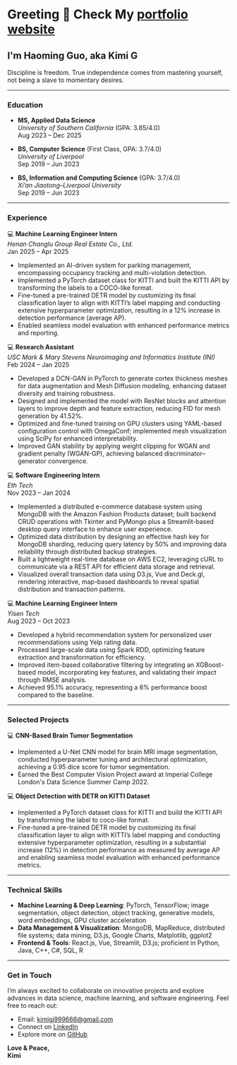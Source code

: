 # Greeting 👋 Check My [portfolio website](https://kym1ng.github.io/Kym1ng/index.html)

## I'm Haoming Guo, aka Kimi G

Discipline is freedom. True independence comes from mastering yourself, not being a slave to momentary desires.

---

### Education

- **MS, Applied Data Science**  
  *University of Southern California* (GPA: 3.85/4.0)  
  Aug 2023 – Dec 2025

- **BS, Computer Science** (First Class, GPA: 3.7/4.0)  
  *University of Liverpool*  
  Sep 2019 – Jun 2023

- **BS, Information and Computing Science** (GPA: 3.7/4.0)  
  *Xi’an Jiaotong–Liverpool University*  
  Sep 2019 – Jun 2023

---

### Experience

💻 **Machine Learning Engineer Intern**  
*Henan Changlu Group Real Estate Co., Ltd.*  
Jan 2025 – Apr 2025  
- Implemented an AI-driven system for parking management, encompassing occupancy tracking and multi-violation detection.
- Implemented a PyTorch dataset class for KITTI and built the KITTI API by transforming the labels to a COCO-like format.
- Fine-tuned a pre-trained DETR model by customizing its final classification layer to align with KITTI’s label mapping and conducting extensive hyperparameter optimization, resulting in a 12% increase in detection performance (average AP).
- Enabled seamless model evaluation with enhanced performance metrics and reporting.

💻 **Research Assistant**  
*USC Mark & Mary Stevens Neuroimaging and Informatics Institute (INI)*  
Feb 2024 – Jan 2025  
- Developed a DCN-GAN in PyTorch to generate cortex thickness meshes for data augmentation and Mesh Diffusion modeling, enhancing dataset diversity and training robustness.
- Designed and implemented the model with ResNet blocks and attention layers to improve depth and feature extraction, reducing FID for mesh generation by 41.52%.
- Optimized and fine-tuned training on GPU clusters using YAML-based configuration control with OmegaConf; implemented mesh visualization using SciPy for enhanced interpretability.
- Improved GAN stability by applying weight clipping for WGAN and gradient penalty (WGAN-GP), achieving balanced discriminator–generator convergence.

💻 **Software Engineering Intern**  
*Eth Tech*  
Nov 2023 – Jan 2024  
- Implemented a distributed e-commerce database system using MongoDB with the Amazon Fashion Products dataset; built backend CRUD operations with Tkinter and PyMongo plus a Streamlit-based desktop query interface to enhance user experience.
- Optimized data distribution by designing an effective hash key for MongoDB sharding, reducing query latency by 50% and improving data reliability through distributed backup strategies.
- Built a lightweight real-time database on AWS EC2, leveraging cURL to communicate via a REST API for efficient data storage and retrieval.
- Visualized overall transaction data using D3.js, Vue and Deck.gl, rendering interactive, map-based dashboards to reveal spatial distribution and transaction patterns.

💻 **Machine Learning Engineer Intern**  
*Yisen Tech*  
Aug 2023 – Oct 2023  
- Developed a hybrid recommendation system for personalized user recommendations using Yelp rating data.
- Processed large-scale data using Spark RDD, optimizing feature extraction and transformation for efficiency.
- Improved item-based collaborative filtering by integrating an XGBoost-based model, incorporating key features, and validating their impact through RMSE analysis.
- Achieved 95.1% accuracy, representing a 6% performance boost compared to the baseline.

---

### Selected Projects

💻 **CNN-Based Brain Tumor Segmentation**  
- Implemented a U-Net CNN model for brain MRI image segmentation, conducted hyperparameter tuning and architectural optimization, achieving a 0.95 dice score for tumor segmentation.
- Earned the Best Computer Vision Project award at Imperial College London's Data Science Summer Camp 2022.

💻 **Object Detection with DETR on KITTI Dataset**  
- Implemented a PyTorch dataset class for KITTI and build the KITTI API by transforming the label to coco-like format.
- Fine-tuned a pre-trained DETR model by customizing its final classification layer to align with KITTI’s label mapping and conducting extensive hyperparameter optimization, resulting in a substantial increase (12%) in detection performance as measured by average AP and enabling seamless model evaluation with enhanced performance metrics.

---

### Technical Skills

- **Machine Learning & Deep Learning**: PyTorch, TensorFlow; image segmentation, object detection, object tracking, generative models, word embeddings, GPU cluster acceleration  
- **Data Management & Visualization**: MongoDB, MapReduce, distributed file systems; data mining, D3.js, Google Charts, Matplotlib, ggplot2  
- **Frontend & Tools**: React.js, Vue, Streamlit, D3.js; proficient in Python, Java, C++, C#, SQL, R

---

### Get in Touch

I’m always excited to collaborate on innovative projects and explore advances in data science, machine learning, and software engineering. Feel free to reach out:

- Email: [kimigj999666@gmail.com](mailto:kimigj999666@gmail.com)
- Connect on [LinkedIn](https://www.linkedin.com/in/kimi-haoming/)
- Explore more on [GitHub](https://github.com/Kym1ng)

**Love & Peace,  
Kimi**
